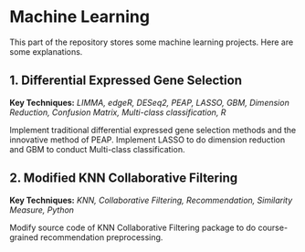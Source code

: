 # Machine Learning
This part of the repository stores some machine learning projects. Here are some explanations.
## 1. Differential Expressed Gene Selection
**Key Techniques:** *LIMMA, edgeR, DESeq2, PEAP, LASSO, GBM, Dimension Reduction, Confusion Matrix, Multi-class classification, R*    
  
Implement traditional differential expressed gene selection methods and the innovative method of PEAP. Implement LASSO to do dimension reduction and GBM to conduct Multi-class classification.
## 2. Modified KNN Collaborative Filtering
**Key Techniques:** *KNN, Collaborative Filtering, Recommendation, Similarity Measure, Python*  
  
Modify source code of KNN Collaborative Filtering package to do course-grained recommendation preprocessing.


